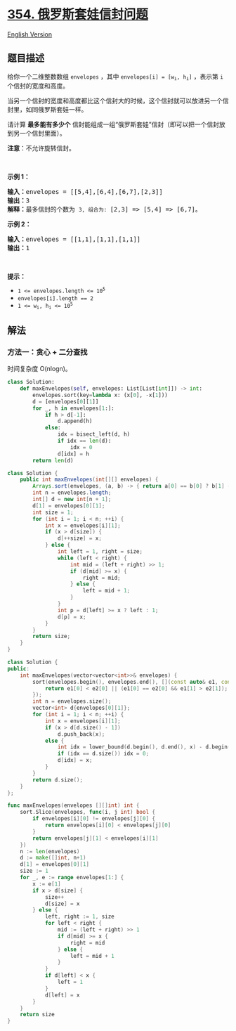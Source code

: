 # [354. 俄罗斯套娃信封问题](https://leetcode.cn/problems/russian-doll-envelopes)

[English Version](/solution/0300-0399/0354.Russian%20Doll%20Envelopes/README_EN.md)

<!-- tags:数组,二分查找,动态规划,排序 -->

<!-- difficulty:困难 -->

## 题目描述

<!-- 这里写题目描述 -->

<p>给你一个二维整数数组 <code>envelopes</code> ，其中 <code>envelopes[i] = [w<sub>i</sub>, h<sub>i</sub>]</code> ，表示第 <code>i</code> 个信封的宽度和高度。</p>

<p>当另一个信封的宽度和高度都比这个信封大的时候，这个信封就可以放进另一个信封里，如同俄罗斯套娃一样。</p>

<p>请计算 <strong>最多能有多少个</strong> 信封能组成一组“俄罗斯套娃”信封（即可以把一个信封放到另一个信封里面）。</p>

<p><strong>注意</strong>：不允许旋转信封。</p>
&nbsp;

<p><strong>示例 1：</strong></p>

<pre>
<strong>输入：</strong>envelopes = [[5,4],[6,4],[6,7],[2,3]]
<strong>输出：</strong>3
<strong>解释：</strong>最多信封的个数为 <code>3, 组合为: </code>[2,3] =&gt; [5,4] =&gt; [6,7]。</pre>

<p><strong>示例 2：</strong></p>

<pre>
<strong>输入：</strong>envelopes = [[1,1],[1,1],[1,1]]
<strong>输出：</strong>1
</pre>

<p>&nbsp;</p>

<p><strong>提示：</strong></p>

<ul>
	<li><code>1 &lt;= envelopes.length &lt;= 10<sup>5</sup></code></li>
	<li><code>envelopes[i].length == 2</code></li>
	<li><code>1 &lt;= w<sub>i</sub>, h<sub>i</sub> &lt;= 10<sup>5</sup></code></li>
</ul>

## 解法

### 方法一：贪心 + 二分查找

时间复杂度 O(nlogn)。

<!-- tabs:start -->

```python
class Solution:
    def maxEnvelopes(self, envelopes: List[List[int]]) -> int:
        envelopes.sort(key=lambda x: (x[0], -x[1]))
        d = [envelopes[0][1]]
        for _, h in envelopes[1:]:
            if h > d[-1]:
                d.append(h)
            else:
                idx = bisect_left(d, h)
                if idx == len(d):
                    idx = 0
                d[idx] = h
        return len(d)
```

```java
class Solution {
    public int maxEnvelopes(int[][] envelopes) {
        Arrays.sort(envelopes, (a, b) -> { return a[0] == b[0] ? b[1] - a[1] : a[0] - b[0]; });
        int n = envelopes.length;
        int[] d = new int[n + 1];
        d[1] = envelopes[0][1];
        int size = 1;
        for (int i = 1; i < n; ++i) {
            int x = envelopes[i][1];
            if (x > d[size]) {
                d[++size] = x;
            } else {
                int left = 1, right = size;
                while (left < right) {
                    int mid = (left + right) >> 1;
                    if (d[mid] >= x) {
                        right = mid;
                    } else {
                        left = mid + 1;
                    }
                }
                int p = d[left] >= x ? left : 1;
                d[p] = x;
            }
        }
        return size;
    }
}
```

```cpp
class Solution {
public:
    int maxEnvelopes(vector<vector<int>>& envelopes) {
        sort(envelopes.begin(), envelopes.end(), [](const auto& e1, const auto& e2) {
            return e1[0] < e2[0] || (e1[0] == e2[0] && e1[1] > e2[1]);
        });
        int n = envelopes.size();
        vector<int> d{envelopes[0][1]};
        for (int i = 1; i < n; ++i) {
            int x = envelopes[i][1];
            if (x > d[d.size() - 1])
                d.push_back(x);
            else {
                int idx = lower_bound(d.begin(), d.end(), x) - d.begin();
                if (idx == d.size()) idx = 0;
                d[idx] = x;
            }
        }
        return d.size();
    }
};
```

```go
func maxEnvelopes(envelopes [][]int) int {
	sort.Slice(envelopes, func(i, j int) bool {
		if envelopes[i][0] != envelopes[j][0] {
			return envelopes[i][0] < envelopes[j][0]
		}
		return envelopes[j][1] < envelopes[i][1]
	})
	n := len(envelopes)
	d := make([]int, n+1)
	d[1] = envelopes[0][1]
	size := 1
	for _, e := range envelopes[1:] {
		x := e[1]
		if x > d[size] {
			size++
			d[size] = x
		} else {
			left, right := 1, size
			for left < right {
				mid := (left + right) >> 1
				if d[mid] >= x {
					right = mid
				} else {
					left = mid + 1
				}
			}
			if d[left] < x {
				left = 1
			}
			d[left] = x
		}
	}
	return size
}
```

<!-- tabs:end -->

<!-- end -->
